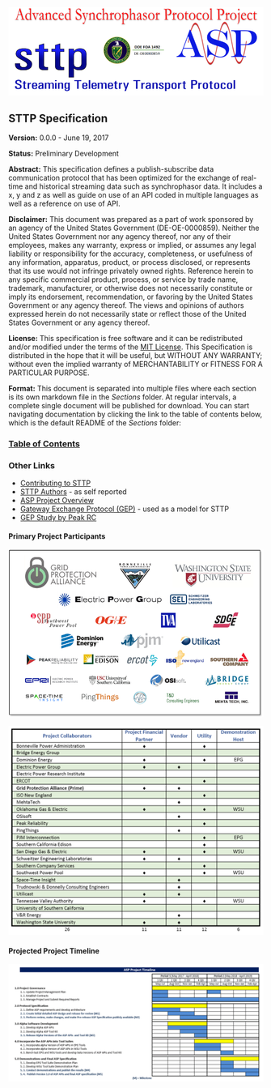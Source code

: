 ![STTP](Sections/Images/ASPProject.png)

## STTP Specification

**Version:** 0.0.0 - June 19, 2017

**Status:** Preliminary Development

**Abstract:** This specification defines a publish-subscribe data communication protocol that has been optimized for the exchange of real-time and historical streaming data such as synchrophasor data.  It includes a x, y and z as well as guide on use of an API coded in multiple languages as well as a reference on use of API.

**Disclaimer:** This document was prepared as a part of work sponsored by an agency of the United States Government (DE-OE-0000859).  Neither the United States Government nor any agency thereof, nor any of their employees, makes any warranty, express or implied, or assumes any legal liability or responsibility for the accuracy, completeness, or usefulness of any information, apparatus, product, or process disclosed, or represents that its use would not infringe privately owned rights.  Reference herein to any specific commercial product, process, or service by trade name, trademark, manufacturer, or otherwise does not necessarily constitute or imply its endorsement, recommendation, or favoring by the United States Government or any agency thereof.  The views and opinions of authors expressed herein do not necessarily state or reflect those of the United States Government or any agency thereof.

**License:** This specification is free software and it can be redistributed and/or modified under the terms of the [MIT License](LICENSE). This Specification is distributed in the hope that it will be useful, but WITHOUT ANY WARRANTY; without even the implied warranty of MERCHANTABILITY or FITNESS FOR A PARTICULAR PURPOSE.

**Format:** This document is separated into multiple files where each section is its own markdown file in the *Sections* folder. At regular intervals, a complete single document will be published for download.  You can start navigating documentation by clicking the link to the table of contents below, which is the default README of the *Sections* folder:

### [Table of Contents](Sections/README.md)

### Other Links

- [Contributing to STTP](CONTRIBUTING.md)
- [STTP Authors](AUTHORS) - as self reported
- [ASP Project Overview](http://www.naspi.org/sites/default/files/2017-03/gpa_robertson_asp_doe_20170322.pdf)
- [Gateway Exchange Protocol (GEP)](http://gridprotectionalliance.org/docs/products/gsf/gep-overview.pdf) - used as a model for STTP
- [GEP Study by Peak RC](https://www.naspi.org/naspi/sites/default/files/2017-03/PRSP_Phasor_Gateway_Whitepaper_Final_with_disclaimer_Final.pdf)

#### Primary Project Participants
![Project Participants](Sections/Images/ParticipantLogos.png)

![Project Participant Matrix](Sections/Images/ParticipantMatrix.png)

#### Projected Project Timeline
![Project Timeline](Sections/Images/ASPProjectTimeline.png)
